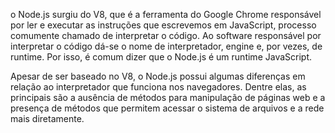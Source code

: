 o Node.js surgiu do V8, que é a ferramenta do Google Chrome responsável por ler e executar as instruções que escrevemos em JavaScript, processo comumente chamado de interpretar o código. Ao software responsável por interpretar o código dá-se o nome de interpretador, engine e, por vezes, de runtime. Por isso, é comum dizer que o Node.js é um runtime JavaScript.

Apesar de ser baseado no V8, o Node.js possui algumas diferenças em relação ao interpretador que funciona nos navegadores. Dentre elas, as principais são a ausência de métodos para manipulação de páginas web e a presença de métodos que permitem acessar o sistema de arquivos e a rede mais diretamente.
